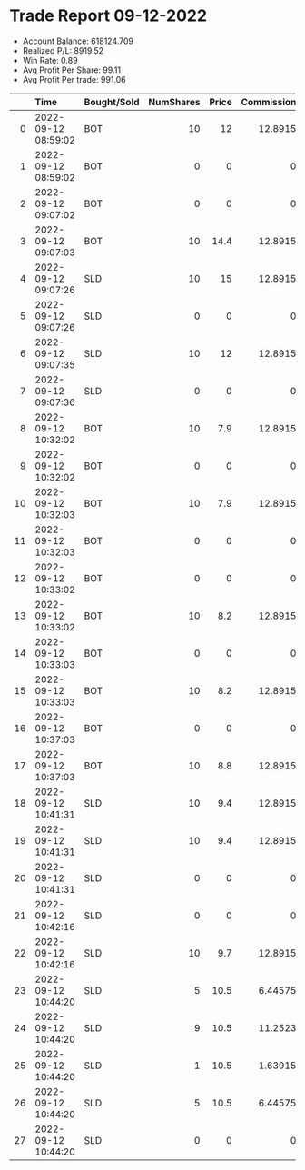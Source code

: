 # Trade Report 09-12-2022
- Account Balance: 618124.709
- Realized P/L: 8919.52
- Win Rate: 0.89
- Avg Profit Per Share: 99.11
- Avg Profit Per trade: 991.06

|    | Time                | Bought/Sold   |   NumShares |   Price |   Commission |   RealizedPL | Name                  |
|---:|:--------------------|:--------------|------------:|--------:|-------------:|-------------:|:----------------------|
|  0 | 2022-09-12 08:59:02 | BOT           |          10 |    12   |     12.8915  |        0     | Shares of SPX 4095.0C |
|  1 | 2022-09-12 08:59:02 | BOT           |           0 |     0   |      0       |        0     | Long Pointer 003 DB   |
|  2 | 2022-09-12 09:07:02 | BOT           |           0 |     0   |      0       |        0     | Long Shepard 003 DB   |
|  3 | 2022-09-12 09:07:03 | BOT           |          10 |    14.4 |     12.8915  |        0     | Shares of SPX 4090.0C |
|  4 | 2022-09-12 09:07:26 | SLD           |          10 |    15   |     12.8915  |      574.217 | Shares of SPX 4090.0C |
|  5 | 2022-09-12 09:07:26 | SLD           |           0 |     0   |      0       |        0     | Long Shepard 003 DB   |
|  6 | 2022-09-12 09:07:35 | SLD           |          10 |    12   |     12.8915  |      -25.783 | Shares of SPX 4095.0C |
|  7 | 2022-09-12 09:07:36 | SLD           |           0 |     0   |      0       |        0     | Long Pointer 003 DB   |
|  8 | 2022-09-12 10:32:02 | BOT           |          10 |     7.9 |     12.8915  |        0     | Shares of SPX 4110.0P |
|  9 | 2022-09-12 10:32:02 | BOT           |           0 |     0   |      0       |        0     | Short Pointer 001 DB  |
| 10 | 2022-09-12 10:32:03 | BOT           |          10 |     7.9 |     12.8915  |        0     | Shares of SPX 4110.0P |
| 11 | 2022-09-12 10:32:03 | BOT           |           0 |     0   |      0       |        0     | Short Pointer 003 DB  |
| 12 | 2022-09-12 10:33:02 | BOT           |           0 |     0   |      0       |        0     | Short Pointer 001 DB  |
| 13 | 2022-09-12 10:33:02 | BOT           |          10 |     8.2 |     12.8915  |        0     | Shares of SPX 4110.0P |
| 14 | 2022-09-12 10:33:03 | BOT           |           0 |     0   |      0       |        0     | Short Pointer 003 DB  |
| 15 | 2022-09-12 10:33:03 | BOT           |          10 |     8.2 |     12.8915  |        0     | Shares of SPX 4110.0P |
| 16 | 2022-09-12 10:37:03 | BOT           |           0 |     0   |      0       |        0     | Short Shepard 003 DB  |
| 17 | 2022-09-12 10:37:03 | BOT           |          10 |     8.8 |     12.8915  |        0     | Shares of SPX 4110.0P |
| 18 | 2022-09-12 10:41:31 | SLD           |          10 |     9.4 |     12.8915  |     1174.22  | Shares of SPX 4110.0P |
| 19 | 2022-09-12 10:41:31 | SLD           |          10 |     9.4 |     12.8915  |     1174.22  | Shares of SPX 4110.0P |
| 20 | 2022-09-12 10:41:31 | SLD           |           0 |     0   |      0       |        0     | Short Pointer 003 DB  |
| 21 | 2022-09-12 10:42:16 | SLD           |           0 |     0   |      0       |        0     | Short Shepard 003 DB  |
| 22 | 2022-09-12 10:42:16 | SLD           |          10 |     9.7 |     12.8915  |     1474.22  | Shares of SPX 4110.0P |
| 23 | 2022-09-12 10:44:20 | SLD           |           5 |    10.5 |      6.44575 |     1137.11  | Shares of SPX 4110.0P |
| 24 | 2022-09-12 10:44:20 | SLD           |           9 |    10.5 |     11.2523  |     2047.15  | Shares of SPX 4110.0P |
| 25 | 2022-09-12 10:44:20 | SLD           |           1 |    10.5 |      1.63915 |      227.072 | Shares of SPX 4110.0P |
| 26 | 2022-09-12 10:44:20 | SLD           |           5 |    10.5 |      6.44575 |     1137.11  | Shares of SPX 4110.0P |
| 27 | 2022-09-12 10:44:20 | SLD           |           0 |     0   |      0       |        0     | Short Pointer 001 DB  |
